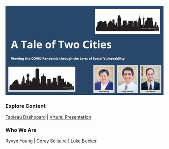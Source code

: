 ![](https://raw.githubusercontent.com/SVI-Capstone/a_tale_of_two_cities.github.io/main/Corey's%20Slides.jpg)
### Explore Content
[Tableau Dashboard]()   |   [Vrtural Presentation]()
### Who We Are
[Ryvyn Young](https://github.com/RyvynYoung)   |   [Corey Solitaire](https://github.com/CSolitaire)   |   [Luke Becker](https://github.com/lukewbecker)
